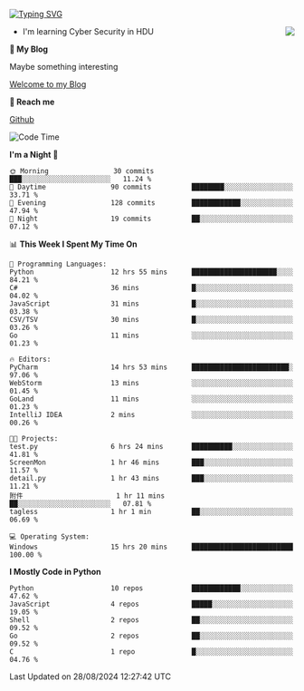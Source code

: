 [![Typing SVG](https://readme-typing-svg.herokuapp.com?font=Fira+Code&pause=1000&random=false&width=450&height=60&lines=Hello+%F0%9F%91%8B%F0%9F%8F%BB;I'm+JBNRZ)](https://git.io/typing-svg)

<a href="#">
  <img align="right" src="https://github-readme-stats.vercel.app/api?username=JBNRZ&show_icons=true&bg_color=15,f2f7fd,E0EAFC" />
</a>

- I'm learning Cyber Security in HDU

 **🌱 My Blog**

Maybe something interesting

[Welcome to my Blog](https://jbnrz.com.cn/)

 **💬 Reach me** 

[Github](https://github.com/JBNRZ)


<!--START_SECTION:waka-->
![Code Time](http://img.shields.io/badge/Code%20Time-652%20hrs%2017%20mins-blue)

**I'm a Night 🦉** 

```text
🌞 Morning                30 commits          ███░░░░░░░░░░░░░░░░░░░░░░   11.24 % 
🌆 Daytime                90 commits          ████████░░░░░░░░░░░░░░░░░   33.71 % 
🌃 Evening                128 commits         ████████████░░░░░░░░░░░░░   47.94 % 
🌙 Night                  19 commits          ██░░░░░░░░░░░░░░░░░░░░░░░   07.12 % 
```


📊 **This Week I Spent My Time On** 

```text
💬 Programming Languages: 
Python                   12 hrs 55 mins      █████████████████████░░░░   84.21 % 
C#                       36 mins             █░░░░░░░░░░░░░░░░░░░░░░░░   04.02 % 
JavaScript               31 mins             █░░░░░░░░░░░░░░░░░░░░░░░░   03.38 % 
CSV/TSV                  30 mins             █░░░░░░░░░░░░░░░░░░░░░░░░   03.26 % 
Go                       11 mins             ░░░░░░░░░░░░░░░░░░░░░░░░░   01.23 % 

🔥 Editors: 
PyCharm                  14 hrs 53 mins      ████████████████████████░   97.06 % 
WebStorm                 13 mins             ░░░░░░░░░░░░░░░░░░░░░░░░░   01.45 % 
GoLand                   11 mins             ░░░░░░░░░░░░░░░░░░░░░░░░░   01.23 % 
IntelliJ IDEA            2 mins              ░░░░░░░░░░░░░░░░░░░░░░░░░   00.26 % 

🐱‍💻 Projects: 
test.py                  6 hrs 24 mins       ██████████░░░░░░░░░░░░░░░   41.81 % 
ScreenMon                1 hr 46 mins        ███░░░░░░░░░░░░░░░░░░░░░░   11.57 % 
detail.py                1 hr 43 mins        ███░░░░░░░░░░░░░░░░░░░░░░   11.21 % 
附件                       1 hr 11 mins        ██░░░░░░░░░░░░░░░░░░░░░░░   07.81 % 
tagless                  1 hr 1 min          ██░░░░░░░░░░░░░░░░░░░░░░░   06.69 % 

💻 Operating System: 
Windows                  15 hrs 20 mins      █████████████████████████   100.00 % 
```

**I Mostly Code in Python** 

```text
Python                   10 repos            ████████████░░░░░░░░░░░░░   47.62 % 
JavaScript               4 repos             █████░░░░░░░░░░░░░░░░░░░░   19.05 % 
Shell                    2 repos             ██░░░░░░░░░░░░░░░░░░░░░░░   09.52 % 
Go                       2 repos             ██░░░░░░░░░░░░░░░░░░░░░░░   09.52 % 
C                        1 repo              █░░░░░░░░░░░░░░░░░░░░░░░░   04.76 % 
```




 Last Updated on 28/08/2024 12:27:42 UTC
<!--END_SECTION:waka-->
